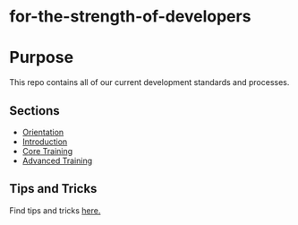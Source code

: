 # for-the-strength-of-developers

# Purpose
This repo contains all of our current development standards and processes.

## Sections

- [Orientation](./Orientation)
- [Introduction](./Introduction)
- [Core Training](./Core)
- [Advanced Training](./Advanced)

## Tips and Tricks
Find tips and tricks [here.](/Resources/tipstricks.md)